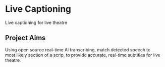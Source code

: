 # Live Captioning

Live captioning for live theatre

## Project Aims

Using open source real-time AI transcribing, match detected speech to most likely section of a scrip, to provide accurate, real-time subtitles for live theatre.
